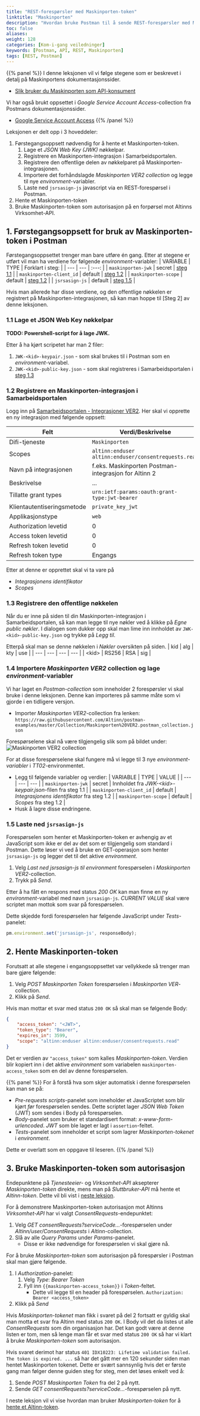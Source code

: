 ```yaml
---
title: "REST-forespørsler med Maskinporten-token"
linktitle: "Maskinporten"
description: "Hvordan bruke Postman til å sende REST-forespørsler med Maskinporten-token mot Altinns Virksomhet-API."
toc: false
aliases:
weight: 128
categories: [Kom-i-gang veiledninger]
keywords: [Postman, API, REST, Maskinporten]
tags: [REST, Postman]
---
```

{{% panel %}}
I denne leksjonen vil vi følge stegene som er beskrevet i detalj på Maskinportens dokumentasjonssider.
* [Slik bruker du Maskinporten som API-konsument](https://docs.digdir.no/docs/Maskinporten/maskinporten_guide_apikonsument)

Vi har også brukt oppsettet i *Google Service Account Access*-collection fra Postmans dokumentasjonssider.
* [Google Service Account Access](https://www.postman.com/postman/workspace/postman-team-collections/collection/8140651-6b3069c2-2b71-4f7b-936a-e7205767873f?ctx=documentation)
{{% /panel %}}

Leksjonen er delt opp i 3 hoveddeler:
1. Førstegangsoppsett nødvendig for å hente et Maskinporten-token.
   1. Lage et *JSON Web Key (JWK)* nøkkelpar.
   2. Registrere en Maskinporten-integrasjon i Samarbeidsportalen.
   3. Registrere den offentlige delen av nøkkelparet på Maskinporten-integrasjonen.
   4. Importere det forhåndslagde *Maskinporten VER2 collection* og legge til nye *environment*-variabler.
   5. Laste ned `jsrsasign-js` javascript via en REST-forespørsel i Postman.
2. Hente et Maskinporten-token
3. Bruke Maskinporten-token som autorisasjon på en forpørsel mot Altinns Virksomhet-API.

## 1. Førstegangsoppsett for bruk av Maskinporten-token i Postman
Førstegangsoppsettet trenger man bare utføre én gang.
Etter at stegene er utført vil man ha verdiene for følgende *environment*-variabler:
| VARIABLE | TYPE | Forklart i steg: |
| --- | --- | :---: |
| `maskinporten-jwk` | secret | [steg 1.1](#11-lage-et-json-web-key-nøkkelpar) |
| `maskinporten-client_id` | default | [steg 1.2](#12-registrere-en-maskinporten-integrasjon-i-samarbeidsportalen) |
| `maskinporten-scope` | default | [steg 1.2](#12-registrere-en-maskinporten-integrasjon-i-samarbeidsportalen) |
| `jsrsasign-js` | default | [steg 1.5](#15-laste-ned-jsrsasign-js) |

Hvis man allerede har disse verdiene, og den offentlige nøkkelen er registrert på Maskinporten-integrasjonen, så kan man hoppe til [Steg 2] av denne leksjonen.

### 1.1 Lage et JSON Web Key nøkkelpar
**TODO: Powershell-script for å lage JWK.**

Etter å ha kjørt scripetet har man 2 filer:
1. `JWK-<kid>-keypair.json` - som skal brukes til i Postman som en *environment*-variabel.
2. `JWK-<kid>-public-key.json` - som skal registreres i Samarbeidsportalen i [steg 1.3](#13-registrere-den-offentlige-nøkkelen)

### 1.2 Registrere en Maskinporten-integrasjon i Samarbeidsportalen
Logg inn på [Samarbeidsportalen - Integrasjoner VER2](https://selvbetjening-samarbeid-ver2.difi.no/integrations).
Her skal vi opprette en ny integrasjon med følgende oppsett:

| Felt | Verdi/Beskrivelse |
| ---- | ----------------- |
| Difi-tjeneste | `Maskinporten` |
| Scopes | `altinn:enduser altinn:enduser/consentrequests.read` |
| Navn på integrasjonen | f.eks. Maskinporten Postman-integrasjon for Altinn 2 |
| Beskrivelse | ... |
| Tillatte grant types | `urn:ietf:params:oauth:grant-type:jwt-bearer` |
| Klientautentiseringsmetode | `private_key_jwt` |
| Applikasjonstype | `web` |
| Authorization levetid | 0 |
| Access token levetid | 0 |
| Refresh token levetid | 0 |
| Refresh token type | Engangs |

Etter at denne er opprettet skal vi ta vare på
* *Integrasjonens identifikator*
* *Scopes*

### 1.3 Registrere den offentlige nøkkelen
Når du er inne på siden til din Maskinporten-integrasjon i Samarbeidsportalen, så kan man legge til nye nøkler ved å klikke på *Egne public nøkler*.
I dialogen som dukker opp skal man lime inn innholdet av `JWK-<kid>-public-key.json` og trykke på *Legg til*.

Etterpå skal man se denne nøkkelen i *Nøkler* oversikten på siden.
| kid | alg | kty | use |
| --- | --- | --- | --- |
| \<kid\> | RS256 | RSA | sig |

### 1.4 Importere *Maskinporten VER2* collection og lage *environment*-variabler
Vi har laget en *Postman-collection* som inneholder 2 forespørsler vi skal bruke i denne leksjonen.
Denne kan importeres på samme måte som vi gjorde i en tidligere versjon.

* Importer *Maskinporten VER2*-collection fra lenken:
`https://raw.githubusercontent.com/Altinn/postman-examples/master/Collection/Maskinporten%20VER2.postman_collection.json`

Forespørselene skal nå være tilgjengelig slik som på bildet under:
![Maskinporten VER2 collection](/docs/images/guides/postman/Maskinporten-ver2-collection.png "Maskinporten VER2 collection")

For at disse forespørselene skal fungere må vi legge til 3 nye *environment-variabler* i *TT02*-environmentet.

* Legg til følgende variabler og verdier:
| VARIABLE | TYPE | VALUE |
| --- | --- | --- |
| `maskinporten-jwk` | secret | Innholdet fra *JWK-\<kid\>-keypair.json*-filen fra steg 1.1 |
| `maskinporten-client_id` | default | *Integrasjonens identifikator* fra steg 1.2 |
| `maskinporten-scope` | default | *Scopes* fra steg 1.2 |
* Husk å lagre disse endringene.

### 1.5 Laste ned `jsrsasign-js`
Forespørselen som henter et Maskinporten-token er avhengig av et JavaScript som ikke er del av det som er tilgjengelig som standard i Postman.
Dette løser vi ved å bruke en GET-operasjon som henter `jsrsasign-js` og legger det til det aktive *environment*.

1. Velg *Last ned jsrsasign-js til environment* forespørselen i *Maskinporten VER2*-collection.
2. Trykk på *Send*.

Etter å ha fått en respons med status *200 OK* kan man finne en ny *environment*-variabel med navn `jsrsasign-js`.
*CURRENT VALUE* skal være scriptet man mottok som svar på forespørselen.

Dette skjedde fordi forespørselen har følgende JavaScript under *Tests*-panelet:
```javascript
pm.environment.set('jsrsasign-js', responseBody);
```

## 2. Hente Maskinporten-token
Forutsatt at alle stegene i engangsoppsettet var vellykkede så trenger man bare gjøre følgende:

1. Velg *POST Maskinporten Token* forespørselen i *Maskinporten VER*-collection.
2. Klikk på *Send*.

Hvis man mottar et svar med status `200 OK` så skal man se følgende Body:
```json
{
    "access_token": "<JWT>",
    "token_type": "Bearer",
    "expires_in": 3599,
    "scope": "altinn:enduser altinn:enduser/consentrequests.read"
}
```

Det er verdien av `"access_token"` som kalles *Maskinporten-token*.
Verdien blir kopiert inn i det aktive *environment* som variabelen `maskinporten-access_token` som en del av denne forespørselen.

{{% panel %}}
For å forstå hva som skjer automatisk i denne forespørselen kan man se på:
- *Pre-requests scripts*-panelet som inneholder et JavaScriptet som blir kjørt *før* forespørselen sendes. Dette scriptet lager *JSON Web Token* (JWT) som sendes i Body på forespørselen.
- *Body*-panelet som bruker et standardisert format: *x-www-form-urlencoded*. *JWT* som ble laget er lagt i `assertion`-feltet.
- *Tests*-panelet som inneholder et script som lagrer *Maskinporten-tokenet* i *environment*.

Dette er overlatt som en oppgave til leseren.
{{% /panel %}}

## 3. Bruke Maskinporten-token som autorisasjon
Endepunktene på *Tjenesteeier-* og *Virksomhet-API* aksepterer *Maskinporten-token* direkte, mens man på *Sluttbruker-API* må hente et *Altinn-token*.
Dette vil bli vist i [neste leksjon](link).

For å demonstrere Maskinporten-token autorisasjon mot Altinns *Virksomhet-API* har vi valgt *ConsentRequests*-endepunktet:
1. Velg *GET consentRequests?serviceCode...*-forespørselen under *Altinn/user/ConsentRequests* i *Altinn*-collection.
2. Slå av alle *Query Params* under *Params*-panelet.
    * Disse er ikke nødvendige for forespørselen vi skal gjøre nå.

For å bruke *Maskinporten-token* som autorisasjon på forespørsler i Postman skal man gjøre følgende.
1. I *Authorization*-panelet:
   1. Velg *Type*: *Bearer Token*
   2. Fyll inn `{{maskinporten-access_token}}` i *Token*-feltet.
        * Dette vil legge til en header på forespørselen. `Authorization: Bearer <access_token>`
2. Klikk på *Send*

Hvis *Maskinporten-tokenet* man fikk i svaret på del 2 fortsatt er gyldig skal man motta et svar fra Altinn med status `200 OK`.
I Body vil det da listes ut alle *ConsentRequests* som din organisasjon har.
Det kan godt være at denne listen er tom, men så lenge man får et svar med status `200 OK` så har vi klart å bruke *Maskinporten-token* som autorisasjon.

Hvis svaret derimot har status `401 IDX10223: Lifetime validation failed. The token is expired. ...` så har det gått mer en 120 sekunder siden man hentet Maskinporten tokenet.
Dette er svært sannsynlig hvis det er første gang man følger denne guiden steg for steg, men det løses enkelt ved å:
1. Sende *POST Maskinporten Token* fra del 2 på nytt.
2. Sende *GET consentRequests?serviceCode...*-forespørselen på nytt.

I neste leksjon vil vi vise hvordan man bruker *Maskinporten-token* for å [hente et Altinn-token](link).